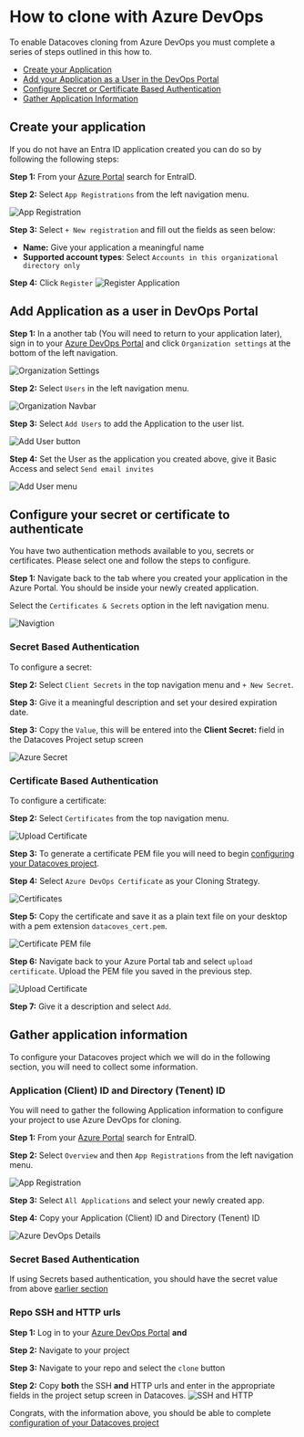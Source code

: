 # How to clone with Azure DevOps

To enable Datacoves cloning from Azure DevOps you must complete a series of steps outlined in this how to.

- [Create your Application](how-tos/datacoves/how_to_configure_azure_DevOps.md#create-your-application)
- [Add your Application as a User in the DevOps Portal](how-tos/datacoves/how_to_configure_azure_DevOps.md#add-application-as-a-user-in-devops-portal)
- [Configure Secret or Certificate Based Authentication](how-tos/datacoves/how_to_configure_azure_DevOps.md#configure-your-secret-or-certificate-to-authenticate)
- [Gather Application Information](how-tos/datacoves/how_to_configure_azure_DevOps.md#gather-application-information)

## Create your application

If you do not have an Entra ID application created you can do so by following the following steps:

**Step 1:** From your [Azure Portal](https://portal.azure.com) search for EntraID.

**Step 2:** Select `App Registrations` from the left navigation menu.

![App Registration](assets/azure_devops_overview.png)

**Step 3:** Select `+ New registration` and fill out the fields as seen below:
- **Name:** Give your application a meaningful name
- **Supported account types**: Select `Accounts in this organizational directory only`
    
**Step 4:** Click `Register`
![Register Application](assets/azure_devops_register_application.png)

## Add Application as a user in DevOps Portal

**Step 1:** In a another tab (You will need to return to your application later), sign in to your [Azure DevOps Portal](dev.azure.com) and click `Organization settings` at the bottom of the left  navigation.

![Organization Settings](assets/azure_devops_organization_settings.png)

**Step 2:**  Select `Users` in the left navigation menu.

![Organization Navbar](assets/azure_devops_user_nav.png)

**Step 3:**  Select `Add Users` to add the Application to the user list.

![Add User button](assets/azure_devops_add_user_button.png)

**Step 4:** Set the User as the application you created above, give it Basic Access and select `Send email invites`

![Add User menu](assets/azure_devops_add_user_menu.png)

## Configure your secret or certificate to authenticate

You have two authentication methods available to you, secrets or certificates. Please select one and follow the steps to configure.  

**Step 1:** Navigate back to the tab where you created your application in the Azure Portal. You should be inside your newly created application.

Select the `Certificates & Secrets` option in the left navigation menu.

![Navigtion](assets/azure_devops_secret_nav.jpg)

### Secret Based Authentication

To configure a secret: 

**Step 2:** Select `Client Secrets` in the top navigation menu and `+ New Secret`.

**Step 3:** Give it a meaningful description and set your desired expiration date.

**Step 3:** Copy the `Value`, this will be entered into the **Client Secret:** field in the Datacoves Project setup screen  

![Azure Secret](assets/azure_devops_secret.jpg)

### Certificate Based Authentication

To configure a certificate:

**Step 2:** Select `Certificates` from the top navigation menu.

![Upload Certificate](assets/azure_devops_upload_certificate.png)

**Step 3:** To generate a certificate PEM file you will need to begin [configuring your Datacoves project](how-tos/datacoves/how_to_projects.md). 

**Step 4:** Select `Azure DevOps Certificate` as your Cloning Strategy. 

![Certificates](assets/azure_devops_certificate.jpg)

**Step 5:** Copy the certificate and save it as a plain text file on your desktop with a pem extension `datacoves_cert.pem`.

![Certificate PEM file](assets/azure_devops_certificate_copy.jpg)

**Step 6:**  Navigate back to your Azure Portal tab and select `upload certificate`. Upload the PEM file you saved in the previous step.

![Upload Certificate](assets/azure_devops_upload_certificate.png)

**Step 7:** Give it a description and select `Add`.

## Gather application information

To configure your Datacoves project which we will do in the following section, you will need to collect some information.

### Application (Client) ID and Directory (Tenent) ID

You will need to gather the following Application information to configure your project to use Azure DevOps for cloning.

**Step 1:** From your [Azure Portal](https://portal.azure.com) search for EntraID.

**Step 2:** Select `Overview` and then `App Registrations` from the left navigation menu.

![App Registration](assets/azure_devops_overview.png)

**Step 3:** Select `All Applications` and select your newly created app.

**Step 4:** Copy your Application (Client) ID and Directory (Tenent) ID

![Azure DevOps Details](assets/azure_devops_app_details.jpg)

### Secret Based Authentication

If using Secrets based authentication, you should have the secret value from above [earlier section](how-tos/datacoves/how_to_configure_azure_DevOps?id=secret-based-authentication)

### Repo SSH and HTTP urls

**Step 1:** Log in to your [Azure DevOps Portal](dev.azure.com) **and** 

**Step 2:** Navigate to your project

**Step 3:** Navigate to your repo and select the `clone` button

**Step 2:** Copy **both** the SSH **and** HTTP urls and enter in the appropriate fields in the project setup screen in Datacoves.
![SSH and HTTP](assets/azure_devops_https.png)

Congrats, with the information above, you should be able to complete [configuration of your Datacoves project](how-tos/datacoves/how_to_projects.md)



